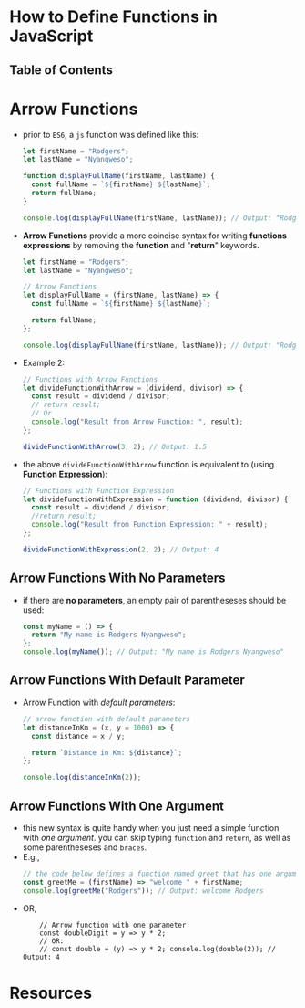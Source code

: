 # How to Define Functions in JavaScript

## Table of Contents

# Arrow Functions

- prior to `ES6`, a `js` function was defined like this:

  ```js
  let firstName = "Rodgers";
  let lastName = "Nyangweso";

  function displayFullName(firstName, lastName) {
    const fullName = `${firstName} ${lastName}`;
    return fullName;
  }

  console.log(displayFullName(firstName, lastName)); // Output: "Rodgers Nyangweso"
  ```

* **Arrow Functions** provide a more coincise syntax for writing **functions expressions** by removing the **function** and "**return**" keywords.

  ```js
  let firstName = "Rodgers";
  let lastName = "Nyangweso";

  // Arrow Functions
  let displayFullName = (firstName, lastName) => {
    const fullName = `${firstName} ${lastName}`;

    return fullName;
  };

  console.log(displayFullName(firstName, lastName)); // Output: "Rodgers Nyangweso"
  ```

- Example 2:

  ```js
  // Functions with Arrow Functions
  let divideFunctionWithArrow = (dividend, divisor) => {
    const result = dividend / divisor;
    // return result;
    // Or
    console.log("Result from Arrow Function: ", result);
  };

  divideFunctionWithArrow(3, 2); // Output: 1.5
  ```

- the above `divideFunctionWithArrow` function is equivalent to (using **Function Expression**):

  ```js
  // Functions with Function Expression
  let divideFunctionWithExpression = function (dividend, divisor) {
    const result = dividend / divisor;
    //return result;
    console.log("Result from Function Expression: " + result);
  };

  divideFunctionWithExpression(2, 2); // Output: 4
  ```

## Arrow Functions With No Parameters

- if there are **no parameters**, an empty pair of parentheseses should be used:

  ```js
  const myName = () => {
    return "My name is Rodgers Nyangweso";
  };
  console.log(myName()); // Output: "My name is Rodgers Nyangweso"
  ```

## Arrow Functions With Default Parameter

- Arrow Function with _default parameters_:

  ```js
  // arrow function with default parameters
  let distanceInKm = (x, y = 1000) => {
    const distance = x / y;

    return `Distance in Km: ${distance}`;
  };

  console.log(distanceInKm(2));
  ```

## Arrow Functions With One Argument

- this new syntax is quite handy when you just need a simple function with _one argument_. you can skip typing `function` and `return`, as well as some parentheseses and `braces`.
- E.g.,
  ```js
  // the code below defines a function named greet that has one argument and returns a message
  const greetMe = (firstName) => "welcome " + firstName;
  console.log(greetMe("Rodgers")); // Output: welcome Rodgers
  ```
- OR,
  ```JS
      // Arrow function with one parameter
      const doubleDigit = y => y * 2;
      // OR:
      // const double = (y) => y * 2; console.log(double(2)); // Output: 4
  ```

# Resources
